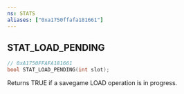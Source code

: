 ```yaml
---
ns: STATS
aliases: ["0xa1750ffafa181661"]
---
```

## STAT_LOAD_PENDING

```c
// 0xA1750FFAFA181661
bool STAT_LOAD_PENDING(int slot);
```

Returns TRUE if a savegame LOAD operation is in progress.

